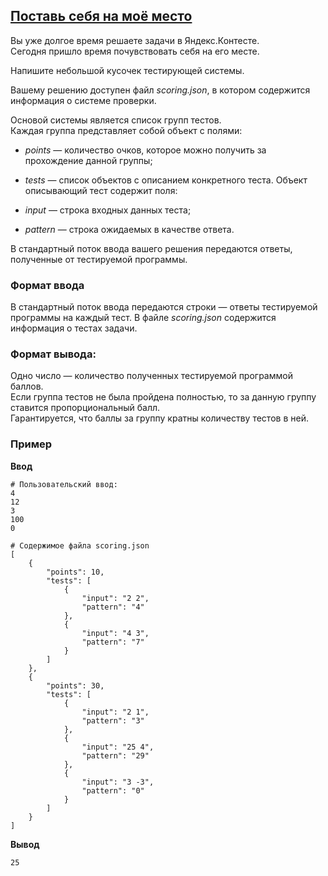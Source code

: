 ## [Поставь себя на моё место](../../../solutions/3.5/35_o.py)

Вы уже долгое время решаете задачи в Яндекс.Контесте.\
Сегодня пришло время почувствовать себя на его месте.

Напишите небольшой кусочек тестирующей системы.

Вашему решению доступен файл _scoring.json_, в котором содержится информация о системе проверки.

Основой системы является список групп тестов.\
Каждая группа представляет собой объект с полями:

- _points_ — количество очков, которое можно получить за прохождение данной группы;
- _tests_ — список объектов с описанием конкретного теста.
Объект описывающий тест содержит поля:

- _input_ — строка входных данных теста;
- _pattern_ — строка ожидаемых в качестве ответа.

В стандартный поток ввода вашего решения передаются ответы, полученные от тестируемой программы.

### Формат ввода

В стандартный поток ввода передаются строки — ответы тестируемой программы на каждый тест. В файле _scoring.json_ содержится информация о тестах задачи.

### Формат вывода:

Одно число — количество полученных тестируемой программой баллов.\
Если группа тестов не была пройдена полностью, то за данную группу ставится пропорциональный балл.\
Гарантируется, что баллы за группу кратны количеству тестов в ней.

### Пример

**Ввод**
```plaintext
# Пользовательский ввод:
4
12
3
100
0

# Содержимое файла scoring.json
[
    {
        "points": 10,
        "tests": [
            {
                "input": "2 2",
                "pattern": "4"
            },
            {
                "input": "4 3",
                "pattern": "7"
            }
        ]
    },
    {
        "points": 30,
        "tests": [
            {
                "input": "2 1",
                "pattern": "3"
            },
            {
                "input": "25 4",
                "pattern": "29"
            },
            {
                "input": "3 -3",
                "pattern": "0"
            }
        ]
    }
]
```

**Вывод**
```plaintext
25
```